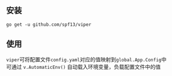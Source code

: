 ## 安装
```shell
go get -u github.com/spf13/viper 
```
## 使用
`viper`可将配置文件`config.yaml`对应的值映射到`global.App.Config`中  
可通过 `v.AutomaticEnv()` 自动载入环境变量，负载配置文件中的值  

